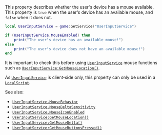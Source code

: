 This property describes whether the user's device has a mouse available.
This property is `true` when the user's device has an available mouse, and
`false` when it does not.
```lua
local UserInputService = game:GetService("UserInputService")

if (UserInputService.MouseEnabled) then
    print("The user's device has an available mouse!")
else
    print("The user's device does not have an available mouse!")
end
```

It is important to check this before using [`UserInputService`](https://create.roblox.com/docs/reference/engine/classes/UserInputService) mouse
functions such as [`UserInputService:GetMouseLocation()`](https://create.roblox.com/docs/reference/engine/classes/UserInputService#GetMouseLocation).

As [`UserInputService`](https://create.roblox.com/docs/reference/engine/classes/UserInputService) is client-side only, this property can only be
used in a [`LocalScript`](https://create.roblox.com/docs/reference/engine/classes/LocalScript).

See also:

- [`UserInputService.MouseBehavior`](https://create.roblox.com/docs/reference/engine/classes/UserInputService#MouseBehavior)
- [`UserInputService.MouseDeltaSensitivity`](https://create.roblox.com/docs/reference/engine/classes/UserInputService#MouseDeltaSensitivity)
- [`UserInputService.MouseIconEnabled`](https://create.roblox.com/docs/reference/engine/classes/UserInputService#MouseIconEnabled)
- [`UserInputService:GetMouseLocation()`](https://create.roblox.com/docs/reference/engine/classes/UserInputService#GetMouseLocation)
- [`UserInputService:GetMouseDelta()`](https://create.roblox.com/docs/reference/engine/classes/UserInputService#GetMouseDelta)
- [`UserInputService:GetMouseButtonsPressed()`](https://create.roblox.com/docs/reference/engine/classes/UserInputService#GetMouseButtonsPressed)